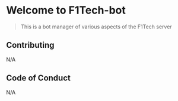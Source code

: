 # Welcome to F1Tech-bot

> This is a bot manager of various aspects of the F1Tech server

## Contributing

N/A

## Code of Conduct

N/A
